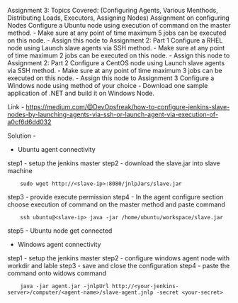 Assignment 3:
Topics Covered:  (Configuring Agents, Various Menthods, Distributing Loads, Executors, Assigning Nodes)
     Assignment on configuring Nodes
        Configure a Ubuntu node using execution of command on the master method. 
        - Make sure at any point of time maximum 5 jobs can be executed on this node.
        - Assign this node to Assignment 2: Part 1 
        Configure a RHEL node using  Launch slave agents via SSH method. 
        - Make sure at any point of time maximum 2 jobs can be executed on this node.
        - Assign this node to Assignment 2: Part 2
        Configure a CentOS node using Launch slave agents via SSH method. 
        - Make sure at any point of time maximum 3 jobs can be executed on this node.
        - Assign this node to Assignment 3
        Configure a Windows node using method of your choice
        - Download one sample  application of .NET and build it on Windows Node.

Link - https://medium.com/@DevOpsfreak/how-to-configure-jenkins-slave-nodes-by-launching-agents-via-ssh-or-launch-agent-via-execution-of-a0cf6d6dd032


Solution - 

* Ubuntu agent connectivity

step1 - setup the jenkins master
step2 - download the slave.jar into slave machine 

        sudo wget http://<slave-ip>:8080/jnlpJars/slave.jar 

step3 - provide execute permission
step4 - In the agent configure section choose execution of command on the master method and paste command

        ssh ubuntu@<slave-ip> java -jar /home/ubuntu/workspace/slave.jar

step5 - Ubuntu node get connected

* Windows agent connectivity

step1 - setup the jenkins master
step2 - configure windows agent node with workdir and lable
step3 - save and close the configuration 
step4 - paste the command onto widows command

        java -jar agent.jar -jnlpUrl http://<your-jenkins-server>/computer/<agent-name>/slave-agent.jnlp -secret <your-secret>
